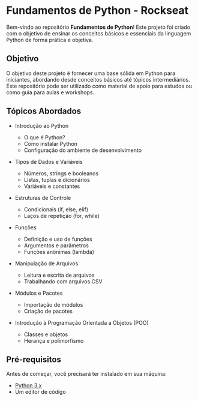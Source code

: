 # Fundamentos de Python - Rockseat

Bem-vindo ao repositório **Fundamentos de Python**! Este projeto foi criado com o objetivo de ensinar os conceitos básicos e essenciais da linguagem Python de forma prática e objetiva.

## Objetivo

O objetivo deste projeto é fornecer uma base sólida em Python para iniciantes, abordando desde conceitos básicos até tópicos intermediários. Este repositório pode ser utilizado como material de apoio para estudos ou como guia para aulas e workshops.

## Tópicos Abordados

- Introdução ao Python
  - O que é Python?
  - Como instalar Python
  - Configuração do ambiente de desenvolvimento

- Tipos de Dados e Variáveis
  - Números, strings e booleanos
  - Listas, tuplas e dicionários
  - Variáveis e constantes

- Estruturas de Controle
  - Condicionais (if, else, elif)
  - Laços de repetição (for, while)

- Funções
  - Definição e uso de funções
  - Argumentos e parâmetros
  - Funções anônimas (lambda)

- Manipulação de Arquivos
  - Leitura e escrita de arquivos
  - Trabalhando com arquivos CSV

- Módulos e Pacotes
  - Importação de módulos
  - Criação de pacotes

- Introdução à Programação Orientada a Objetos (POO)
  - Classes e objetos
  - Herança e polimorfismo

## Pré-requisitos

Antes de começar, você precisará ter instalado em sua máquina:

- [Python 3.x](https://www.python.org/downloads/)
- Um editor de código
